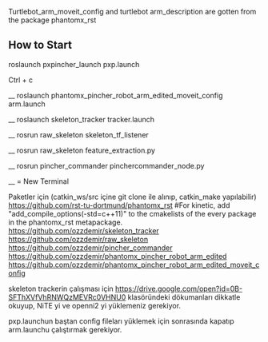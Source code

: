Turtlebot_arm_moveit_config and turtlebot arm_description are gotten from the package phantomx_rst

## How to Start
roslaunch pxpincher_launch pxp.launch 

Ctrl + c

__
roslaunch phantomx_pincher_robot_arm_edited_moveit_config arm.launch 


__
roslaunch skeleton_tracker tracker.launch 


__
rosrun raw_skeleton skeleton_tf_listener 


__
rosrun raw_skeleton feature_extraction.py


__
rosrun pincher_commander pinchercommander_node.py


__ = New Terminal

Paketler için (catkin_ws/src içine git clone ile alınıp, catkin_make yapılabilir)
https://github.com/rst-tu-dortmund/phantomx_rst #For kinetic, add "add_compile_options(-std=c++11)" to the cmakelists of the every package in the phantomx_rst metapackage.
https://github.com/ozzdemir/skeleton_tracker
https://github.com/ozzdemir/raw_skeleton
https://github.com/ozzdemir/pincher_commander
https://github.com/ozzdemir/phantomx_pincher_robot_arm_edited
https://github.com/ozzdemir/phantomx_pincher_robot_arm_edited_moveit_config


skeleton trackerin çalışması için https://drive.google.com/open?id=0B-SFThXVfVhRNWQzMEVRc0VHNU0 klasöründeki dökumanları dikkatle okuyup, NiTE yi ve openni2 yi yüklemeniz gerekiyor.

pxp.launchun baştan config fileları yüklemek için sonrasında kapatıp arm.launchu çalıştırmak gerekiyor.
